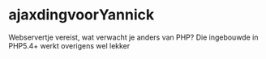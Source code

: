ajaxdingvoorYannick
===================

Webservertje vereist, wat verwacht je anders van PHP? Die ingebouwde in PHP5.4+ werkt overigens wel lekker
